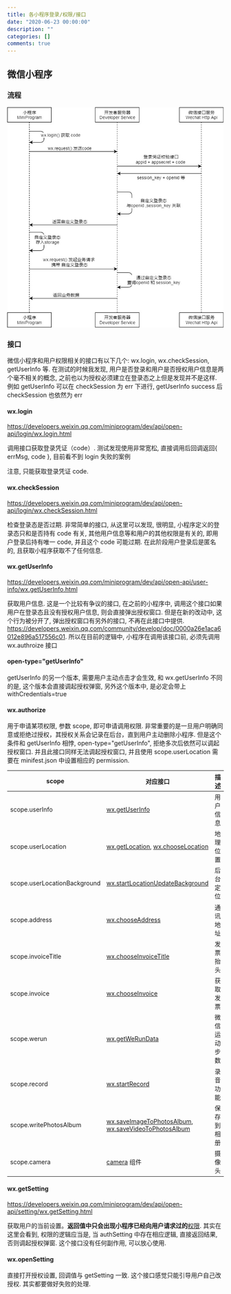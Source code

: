 ```yaml
---
title: 各小程序登录/权限/接口
date: "2020-06-23 00:00:00"
description: ""
categories: []
comments: true
---
```


## 微信小程序

### 流程

![img](assets/api-login.2fcc9f35.jpg)

### 接口

微信小程序和用户权限相关的接口有以下几个: wx.login, wx.checkSession, getUserInfo 等. 在测试的时候我发现, 用户是否登录和用户是否授权用户信息是两个毫不相关的概念, 之前也以为授权必须建立在登录态之上但是发现并不是这样. 例如 getUserInfo 可以在 checkSession 为 err 下进行, getUserInfo success 后 checkSession 也依然为 err

#### wx.login

https://developers.weixin.qq.com/miniprogram/dev/api/open-api/login/wx.login.html

调用接口获取登录凭证（code）. 测试发现使用非常宽松, 直接调用后回调返回{ errMsg, code }, 目前看不到 login 失败的案例

注意, 只能获取登录凭证 code.

#### wx.checkSession

https://developers.weixin.qq.com/miniprogram/dev/api/open-api/login/wx.checkSession.html

检查登录态是否过期. 非常简单的接口, 从这里可以发现, 很明显, 小程序定义的登录态只和是否持有 code 有关, 其他用户信息等和用户的其他权限是有关的, 即用户登录后持有唯一 code, 并且这个 code 可能过期. 在此阶段用户登录后是匿名的, 且获取小程序获取不了任何信息.

#### wx.getUserInfo

https://developers.weixin.qq.com/miniprogram/dev/api/open-api/user-info/wx.getUserInfo.html

获取用户信息. 这是一个比较有争议的接口, 在之前的小程序中, 调用这个接口如果用户在登录态且没有授权用户信息, 则会直接弹出授权窗口. 但是在新的改动中, 这个行为被分开了, 弹出授权窗口有另外的接口, 不再在此接口中提供. https://developers.weixin.qq.com/community/develop/doc/0000a26e1aca6012e896a517556c01. 所以在目前的逻辑中, 小程序在调用该接口前, 必须先调用 wx.authroize 接口

#### open-type="getUserInfo"

getUserInfo 的另一个版本, 需要用户主动点击才会生效, 和 wx.getUserInfo 不同的是, 这个版本会直接调起授权弹窗, 另外这个版本中, 是必定会带上 withCredentials=true

#### wx.authorize

用于申请某项权限, 参数 scope, 即可申请调用权限. 非常重要的是一旦用户明确同意或拒绝过授权，其授权关系会记录在后台，直到用户主动删除小程序. 但是这个条件和 getUserInfo 相悖, open-type="getUserInfo", 拒绝多次后依然可以调起授权窗口. 并且此接口同样无法调起授权窗口, 并且使用 scope.userLocation 需要在 minifest.json 中设置相应的 permission.

| scope                        | 对应接口                                                                                                                                                                                                                                                   | 描述         |
| ---------------------------- | ---------------------------------------------------------------------------------------------------------------------------------------------------------------------------------------------------------------------------------------------------------- | ------------ |
| scope.userInfo               | [wx.getUserInfo](https://developers.weixin.qq.com/miniprogram/dev/api/open-api/user-info/wx.getUserInfo.html)                                                                                                                                              | 用户信息     |
| scope.userLocation           | [wx.getLocation](https://developers.weixin.qq.com/miniprogram/dev/api/location/wx.getLocation.html), [wx.chooseLocation](https://developers.weixin.qq.com/miniprogram/dev/api/location/wx.chooseLocation.html)                                             | 地理位置     |
| scope.userLocationBackground | [wx.startLocationUpdateBackground](https://developers.weixin.qq.com/miniprogram/dev/api/location/wx.startLocationUpdateBackground.html)                                                                                                                    | 后台定位     |
| scope.address                | [wx.chooseAddress](https://developers.weixin.qq.com/miniprogram/dev/api/open-api/address/wx.chooseAddress.html)                                                                                                                                            | 通讯地址     |
| scope.invoiceTitle           | [wx.chooseInvoiceTitle](https://developers.weixin.qq.com/miniprogram/dev/api/open-api/invoice/wx.chooseInvoiceTitle.html)                                                                                                                                  | 发票抬头     |
| scope.invoice                | [wx.chooseInvoice](https://developers.weixin.qq.com/miniprogram/dev/api/open-api/invoice/wx.chooseInvoice.html)                                                                                                                                            | 获取发票     |
| scope.werun                  | [wx.getWeRunData](https://developers.weixin.qq.com/miniprogram/dev/api/open-api/werun/wx.getWeRunData.html)                                                                                                                                                | 微信运动步数 |
| scope.record                 | [wx.startRecord](https://developers.weixin.qq.com/miniprogram/dev/api/media/recorder/wx.startRecord.html)                                                                                                                                                  | 录音功能     |
| scope.writePhotosAlbum       | [wx.saveImageToPhotosAlbum](https://developers.weixin.qq.com/miniprogram/dev/api/media/image/wx.saveImageToPhotosAlbum.html), [wx.saveVideoToPhotosAlbum](https://developers.weixin.qq.com/miniprogram/dev/api/media/video/wx.saveVideoToPhotosAlbum.html) | 保存到相册   |
| scope.camera                 | [camera](https://developers.weixin.qq.com/miniprogram/dev/component/camera.html) 组件                                                                                                                                                                      | 摄像头       |

#### wx.getSetting

https://developers.weixin.qq.com/miniprogram/dev/api/open-api/setting/wx.getSetting.html

获取用户的当前设置。**返回值中只会出现小程序已经向用户请求过的**[权限](https://developers.weixin.qq.com/miniprogram/dev/framework/open-ability/authorize.html). 其实在这里会看到, 权限的逻辑应当是, 当 authSetting 中存在相应逻辑, 直接返回结果, 否则调起授权弹窗. 这个接口没有任何副作用, 可以放心使用.

#### wx.openSetting

直接打开授权设置, 回调值与 getSetting 一致. 这个接口感觉只能引导用户自己改授权. 其实都要做好失败的处理.

